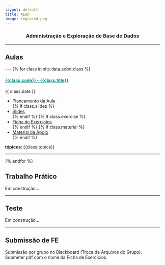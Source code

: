 ```yaml
---
layout: default
title: AEBD
image: img/aebd.png
---
```


<h3 style="text-align:center;">Administração e Exploração de Base de Dados</h3>

---
<h2> <i class="fa fa-file-o"></i> Aulas </h2>
---
{% for class in site.data.aebd.class %}

<h4> <span style="color: #048A81; text-decoration: underline;">{{class.code}} - {{class.title}}</span></h4>
<i class="fa fa-calendar"></i> {{ class.date }} 
<ul>
    <li> <a href="{{ class.plan }}" target='_blank'> Planeamento da Aula </a></li>
    {% if class.slides %} 
        <li> <a href="{{ class.slides }}" target='_blank'> Slides </a> </li>
    {% endif %}
    {% if class.exercise %} 
        <li> <a href="{{ class.exercise }}" target='_blank'> Ficha de Exercícios </a> </li>
    {% endif %}
    {% if class.material %} 
        <li> <a href="{{ class.material }}" target='_blank'> Material de Apoio </a> </li>
    {% endif %}
</ul>  
<strong> tópicos: </strong> {{class.topics}} 

---

{% endfor %}
<h2> <i class="fa fa-hand-paper-o"></i> Trabalho Prático</h2>
<p> Em construção... </p>

---

<h2> <i class="fa fa-file-text-o"></i> Teste</h2>
<p> Em construção... </p>

---

<h2> <i class="fa fa-envelope"></i> Submissão de FE</h2>
<p> Submissão por grupo no Blackboard (Troca de Arquivos do Grupo). Submeter pdf com o nome da Ficha de Exercícios. </p>